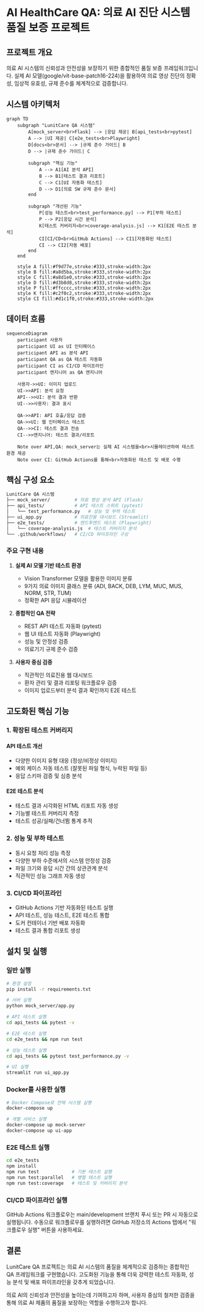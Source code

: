# AI HealthCare QA: 의료 AI 진단 시스템 품질 보증 프로젝트

## 프로젝트 개요
의료 AI 시스템의 신뢰성과 안전성을 보장하기 위한 종합적인 품질 보증 프레임워크입니다. 실제 AI 모델(google/vit-base-patch16-224)을 활용하여 의료 영상 진단의 정확성, 임상적 유효성, 규제 준수를 체계적으로 검증합니다.

## 시스템 아키텍처

```mermaid
graph TD
    subgraph "LunitCare QA 시스템"
        A[mock_server<br>Flask] --> |응답 제공| B[api_tests<br>pytest]
        A --> |UI 제공| C[e2e_tests<br>Playwright]
        D[docs<br>문서] --> |규제 준수 가이드| B
        D --> |규제 준수 가이드| C
        
        subgraph "핵심 기능"
            A --> A1[AI 분석 API]
            B --> B1[테스트 결과 리포트]
            C --> C1[UI 자동화 테스트]
            D --> D1[의료 SW 규제 준수 문서]
        end
        
        subgraph "개선된 기능"
            P[성능 테스트<br>test_performance.py] --> P1[부하 테스트]
            P --> P2[응답 시간 분석]
            K[테스트 커버리지<br>coverage-analysis.js] --> K1[E2E 테스트 분석]
            CI[CI/CD<br>GitHub Actions] --> CI1[자동화된 테스트]
            CI --> CI2[자동 배포]
        end
    end
    
    style A fill:#f9d77e,stroke:#333,stroke-width:2px
    style B fill:#a8d5ba,stroke:#333,stroke-width:2px
    style C fill:#a8d1e0,stroke:#333,stroke-width:2px
    style D fill:#d3b8d8,stroke:#333,stroke-width:2px
    style P fill:#ffcccc,stroke:#333,stroke-width:2px
    style K fill:#c2f0c2,stroke:#333,stroke-width:2px
    style CI fill:#d1c1f0,stroke:#333,stroke-width:2px
```

## 데이터 흐름

```mermaid
sequenceDiagram
    participant 사용자
    participant UI as UI 인터페이스
    participant API as 분석 API
    participant QA as QA 테스트 자동화
    participant CI as CI/CD 파이프라인
    participant 엔지니어 as QA 엔지니어
    
    사용자->>UI: 이미지 업로드
    UI->>API: 분석 요청
    API-->>UI: 분석 결과 반환
    UI-->>사용자: 결과 표시
    
    QA->>API: API 호출/응답 검증
    QA->>UI: 웹 인터페이스 테스트
    QA-->>CI: 테스트 결과 전송
    CI-->>엔지니어: 테스트 결과/리포트
    
    Note over API,QA: mock_server는 실제 AI 시스템을<br>시뮬레이션하여 테스트 환경 제공
    Note over CI: GitHub Actions를 통해<br>자동화된 테스트 및 배포 수행
```

## 핵심 구성 요소

```bash
LunitCare QA 시스템
├── mock_server/         # 의료 영상 분석 API (Flask)
├── api_tests/           # API 테스트 스위트 (pytest)
│   └── test_performance.py   # 성능 및 부하 테스트
├── ui_app.py            # 의료진용 대시보드 (Streamlit)
├── e2e_tests/           # 엔드투엔드 테스트 (Playwright)
│   └── coverage-analysis.js  # 테스트 커버리지 분석
└── .github/workflows/   # CI/CD 파이프라인 구성
```

### 주요 구현 내용

1. **실제 AI 모델 기반 테스트 환경**
   - Vision Transformer 모델을 활용한 이미지 분류
   - 9가지 의료 이미지 클래스 분류 (ADI, BACK, DEB, LYM, MUC, MUS, NORM, STR, TUM)
   - 정확한 API 응답 시뮬레이션

2. **종합적인 QA 전략**
   - REST API 테스트 자동화 (pytest)
   - 웹 UI 테스트 자동화 (Playwright)
   - 성능 및 안정성 검증
   - 의료기기 규제 준수 검증

3. **사용자 중심 검증**
   - 직관적인 의료진용 웹 대시보드
   - 환자 관리 및 결과 리포팅 워크플로우 검증
   - 이미지 업로드부터 분석 결과 확인까지 E2E 테스트

## 고도화된 핵심 기능

### 1. 확장된 테스트 커버리지

#### API 테스트 개선
- 다양한 이미지 유형 대응 (정상/비정상 이미지)
- 예외 케이스 자동 테스트 (잘못된 파일 형식, 누락된 파일 등)
- 응답 스키마 검증 및 심층 분석

#### E2E 테스트 분석
- 테스트 결과 시각화된 HTML 리포트 자동 생성
- 기능별 테스트 커버리지 측정
- 테스트 성공/실패/건너뜀 통계 추적

### 2. 성능 및 부하 테스트

- 동시 요청 처리 성능 측정
- 다양한 부하 수준에서의 시스템 안정성 검증
- 파일 크기와 응답 시간 간의 상관관계 분석
- 직관적인 성능 그래프 자동 생성

### 3. CI/CD 파이프라인

- GitHub Actions 기반 자동화된 테스트 실행
- API 테스트, 성능 테스트, E2E 테스트 통합
- 도커 컨테이너 기반 배포 자동화
- 테스트 결과 통합 리포트 생성

## 설치 및 실행

### 일반 실행

```bash
# 환경 설정
pip install -r requirements.txt

# 서버 실행
python mock_server/app.py

# API 테스트 실행
cd api_tests && pytest -v

# E2E 테스트 실행
cd e2e_tests && npm run test

# 성능 테스트 실행
cd api_tests && pytest test_performance.py -v

# UI 실행
streamlit run ui_app.py
```

### Docker를 사용한 실행

```bash
# Docker Compose로 전체 시스템 실행
docker-compose up

# 개별 서비스 실행
docker-compose up mock-server
docker-compose up ui-app
```

### E2E 테스트 실행

```bash
cd e2e_tests
npm install
npm run test            # 기본 테스트 실행
npm run test:parallel   # 병렬 테스트 실행
npm run test:coverage   # 테스트 및 커버리지 분석
```

### CI/CD 파이프라인 실행

GitHub Actions 워크플로우는 main/development 브랜치 푸시 또는 PR 시 자동으로 실행됩니다.
수동으로 워크플로우를 실행하려면 GitHub 저장소의 Actions 탭에서 "워크플로우 실행" 버튼을 사용하세요.

## 결론

LunitCare QA 프로젝트는 의료 AI 시스템의 품질을 체계적으로 검증하는 종합적인 QA 프레임워크를 구현했습니다. 
고도화된 기능을 통해 더욱 강력한 테스트 자동화, 성능 분석 및 배포 파이프라인을 갖추게 되었습니다.

의료 AI의 신뢰성과 안전성을 높이는데 기여하고자 하며, 사용자 중심의 철저한 검증을 통해 의료 AI 제품의 품질을 보장하는 역할을 수행하고자 합니다.
